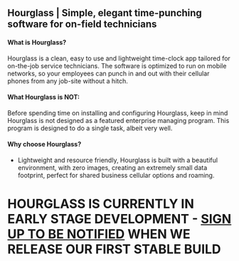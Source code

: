 ## Hourglass | Simple, elegant time-punching software for on-field technicians

#### What is Hourglass?
Hourglass is a clean, easy to use and lightweight time-clock app tailored for on-the-job service technicians.
The software is optimized to run on mobile networks, so your employees can punch in and out with their cellular phones
from any job-site without a hitch.

#### What Hourglass is NOT:
Before spending time on installing and configuring Hourglass, keep in mind Hourglass is not designed as a
featured enterprise managing program. This program is designed to do a single task, albeit very well.

#### Why choose Hourglass?
- Lightweight and resource friendly, Hourglass is built with a beautiful environment, with zero images, creating an extremely small data footprint, perfect for shared business cellular options and roaming.

# HOURGLASS IS CURRENTLY IN EARLY STAGE DEVELOPMENT - [SIGN UP TO BE NOTIFIED](https://goo.gl/forms/0ysqFGOvwJnwvUYz2) WHEN WE RELEASE OUR FIRST STABLE BUILD
